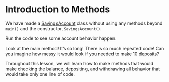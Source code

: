 # Introduction to Methods

We have made a [SavingsAccount](https://github.com/keldavis/Java-Practice/blob/master/Foundations/3.%20Classes%20and%20Objects/Introduction%20to%20Methods/SavingsAccount.java) class without using any methods beyond ```main()``` and the constructor, ```SavingsAccount()```.

Run the code to see some account behavior happen.

Look at the main method! It’s so long! There is so much repeated code! Can you imagine how messy it would look if you needed to make 10 deposits?

Throughout this lesson, we will learn how to make methods that would make checking the balance, depositing, and withdrawing all behavior that would take only one line of code.